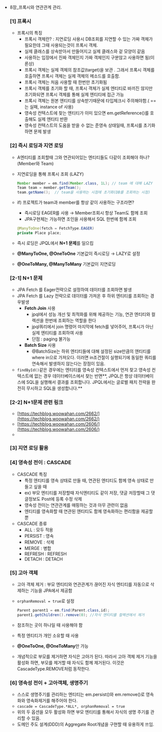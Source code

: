 - 8장_프록시와 연관관계 관리.
    
    ### [1] 프록시
    
    - 프록시의 특징
        - 프록시 객체란? : 지연로딩 사용시 DB조회를 지연할 수 있는 가짜 객체가 필요한데 그때 사용되는것이 프록시 객체.
        - 실제 클래스를 상속받아서 만들어지고 실제 클래스와 겉 모양이 같음
        - 사용하는 입장에서 진짜 객체인지 가짜 객체인지 구분않고 사용하면 됨(이론상)
        - 프록시 객체는 실제 객체의 참조값(target)을 보관 . 그래서 프록시 객체를 호출하면 프록시 객체는 실제 객체의 메소드를 호출함.
        - 프록시 객체는 처음 사용할 때 한번만 초기화됨
        - 프록시 객체를 초기화 할 때, 프록시 객체가 실제 엔티티로 바끼진 않지만 초기화되면 프록시 객체를 통해 실제 엔티티에 접근 가능
        - 프록시 객체는 원본 엔티티를 상속받기때문에 타입체크시 주의해야함.( ==는 실패, instance of 사용)
        - 영속성 컨텍스트에 찾는 엔티티가 이미 있으면 em.getReference()를 호출해도 실제 엔티티 반환
        - 영속성 컨텍스트의 도움을 받을 수 없는 준영속 상태일때, 프록시를 초기화하면 문제 발생
    
    ### [2] 즉시 로딩과 지연 로딩
    
    - A엔티티를 조회할때 그와 연관되어있는 엔티티들도 다같이 조회해야 하나?(Member와 Team)
    - 지연로딩을 통해 프록시 조회 (LAZY)
        
        ```java
        Member member = em.find(Member.class, 1L); // team 에 대해 LAZY
        Team team = member.getTeam();
        team.getName();  // team을 사용하는 시점에 초기화(DB를 조회하는 시점)
        ```
        
    - if) 프로젝트가 team과 member를 항상 같이 사용하는 구조라면?
        - 즉시로딩 EAGER를 사용 → Member조회시 항상 Team도 함께 조회
        - JPA구현체는 가능하면 조인을 사용해서 SQL 한번에 함께 조회
        
        ```java
        @ManyToOne(fetch = FetchType.EAGER)
        private Place place;
        ```
        
    - 즉시 로딩은 JPQL에서 **N+1 문제**를 일으킴
    - **@ManyToOne, @OneToOne** 기본값이 즉시로딩 → LAZY로 설정
    - **@OneToMany, @ManyToMany** 기본값이 지연로딩
    
    ### [2-1] N+1 문제
    
    - JPA Fetch 를  Eager전략으로 설정하여 데이터를 조회하면 발생
    - JPA Fetch 를  Lazy 전략으로 데이터를 가져온 후 하위 엔티티를 조회하는 경우발생
        - **Fetch Join** 사용
            - jpql에서 성능 개선 및 최적화를 위해 제공하는 기능, 연관 엔티티와 컬렉션을 한번에 조회하는 역할을 한다
            - jpql쿼리에서 join 명령어 마지막에 fetch를 넣어주어, 프록시가 아닌 실제 엔티티를 조회하여 사용
            - 단점 : paging 불가능
        - **Batch Size** 사용
            - @BatchSize는  하위 엔티티들에 대해 설정된 size만큼의 엔티티를 where in으로 가져오다. 이러면 in조건절이 실행되기에 동일한 쿼리를 연속해서 발생하지 않는다는 장점이 있음.
    - `findById()`같은 경우에는 엔티티를 영속성 컨텍스트에서 먼저 찾고 영속성 컨텍스트에 없는 경우 데이터베이스에서 찾는 반면**, JPQL은 항상 데이터베이스에 SQL을 실행해서 결과를 조회합니다. JPQL에서는 글로벌 패치 전략을 완전히 무시하고 SQL을 생성합니다.**
    
    ### [2-2] N+1문제 관련 링크
    
    - [https://techblog.woowahan.com/2662/](https://techblog.woowahan.com/2662/)
    - [https://techblog.woowahan.com/2606/](https://techblog.woowahan.com/2606/)
    - 
    
    ### [3] 지연 로딩 활용
    
    ### [4] 영속성 전이 : CASCADE
    
    - CASCADE 특징
        - 특정 엔티티를 영속 상태로 만들 때, 연관된 엔티티도 함께 영속 상태로 만들고 싶을 때
        - ex) 부모 엔티티를 저장할때 자식엔티티도 같이 저장, 댓글 저장할때 그 댓글정보도 Post에 등록 수정 삭제
        - 영속성 전이는 연관관계를 매핑하는 것과 아무 관련이 없음
        - 엔티티를 영속화할 때 연관된 엔티티도 함께 영속화하는 편리함을 제공할 뿐
    - CASCADE 종류
        - ALL : 모두 적용
        - PERSIST : 영속
        - REMOVE : 삭제
        - MERGE : 병합
        - REFRESH : REFRESH
        - DETACH : DETACH
    
    ### [5] 고아 객체
    
    - 고아 객체 제거 : 부모 엔티티와 연관관계가 끊어진 자식 엔티티를 자동으로 삭제하는 기능을 JPA에서 제공함
    - `orphanRemoval = true`로 설정
        
        ```java
        Parent parent1 = em.find(Parent.class,id);
        parent1.getChildren().remove(0); //자식 엔티티를 컬렉션에서 제거
        ```
        
    - 참조하는 곳이 하나일 때 사용해야 함
    - 특정 엔티티가 개인 소유할 때 사용
    - **@OneToOne, @OneToMany**만  가능
    - 개념적으로 부모를 제거하면 자식은 고아가 된다. 따라서 고아 객체 제거 기능을 활성화 하면, 부모를 제거할 때 자식도 함께 제거된다. 이것은 CascadeType.REMOVE처럼 동작한다.
    
    ### [6] 영속성 전이 + 고아객체, 생명주기
    
    - 스스로 생명주기를 관리하는 엔티티는 em.persist()와 em.remove()로 영속화와 영속화제거를 해주어야 한다.
    - `cascade = CascadeType.*ALL*, orphanRemoval = true`
    - 위의 두 옵션을 모두 활성화 하면 부모 엔티티를 통해서 자식의 생명 주기를 관리할 수 있음.
    - 도메인 주도 설계(DDD)의 Aggregate Root개념을 구현할 때 유용하게 쓰임.
    
    ###
